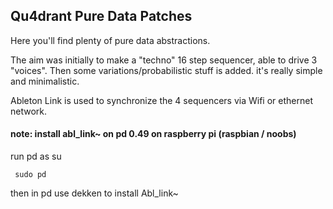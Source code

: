 <h2>Qu4drant Pure Data Patches</h2>

Here you'll find plenty of pure data abstractions.

The aim was initially to make a "techno" 16 step sequencer, able to drive 3 "voices". 
Then some variations/probabilistic stuff is added. it's really simple and minimalistic.

Ableton Link is used to synchronize the 4 sequencers via Wifi or ethernet network.

<h4>note: install abl_link~ on pd 0.49 on raspberry pi (raspbian / noobs) </h4>

run pd as su

<code> sudo pd </code>

then in pd use dekken to install Abl_link~ 
